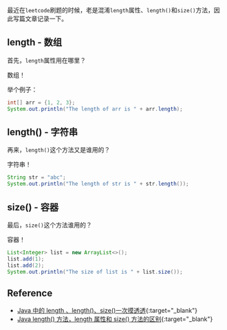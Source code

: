 

最近在`leetcode`刷题的时候，老是混淆`length`属性、`length()`和`size()`方法，因此写篇文章记录一下。  


## length - 数组  

首先，`length`属性用在哪里？  

数组！  

举个例子：  

``` java
int[] arr = {1, 2, 3};
System.out.println("The length of arr is " + arr.length);
```

## length() - 字符串  

再来，`length()`这个方法又是谁用的？  

字符串！  

``` java
String str = "abc";
System.out.println("The length of str is " + str.length());
```

## size() - 容器  

最后，`size()`这个方法谁用的？  

容器！  


``` java
List<Integer> list = new ArrayList<>();
list.add(1);
list.add(2);
System.out.println("The size of list is " + list.size());
```

## Reference  
- [Java 中的 length 、length()、size()一次摸透透](https://medium.com/cubemail88/java-%E4%B8%AD%E7%9A%84-length-length-size-%E4%B8%80%E6%AC%A1%E6%91%B8%E9%80%8F%E9%80%8F-24b82cb41e22){:target="_blank"}  
- [Java length() 方法，length 属性和 size() 方法的区别](https://www.runoob.com/note/20596){:target="_blank"}  